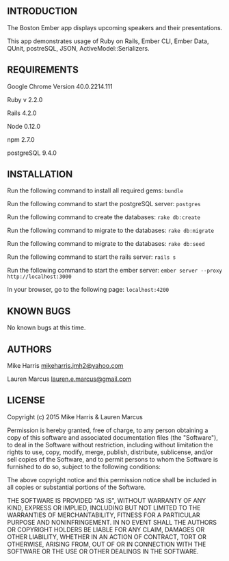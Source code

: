 INTRODUCTION
------------
The Boston Ember app displays upcoming speakers and their presentations.

This app demonstrates usage of Ruby on Rails, Ember CLI, Ember Data, QUnit, postreSQL, JSON, ActiveModel::Serializers.

REQUIREMENTS
------------
Google Chrome Version 40.0.2214.111

Ruby v 2.2.0

Rails 4.2.0

Node 0.12.0

npm 2.7.0

postgreSQL 9.4.0


INSTALLATION
------------
Run the following command to install all required gems:
`bundle`

Run the following command to start the postgreSQL server:
`postgres`

Run the following command to create the databases:
`rake db:create`

Run the following command to migrate to the databases:
`rake db:migrate`

Run the following command to migrate to the databases:
`rake db:seed`

Run the following command to start the rails server:
`rails s`

Run the following command to start the ember server:
`ember server --proxy http://localhost:3000`

In your browser, go to the following page:
`localhost:4200`


KNOWN BUGS
---------
No known bugs at this time.


AUTHORS
-------
Mike Harris
mikeharris.jmh2@yahoo.com

Lauren Marcus
lauren.e.marcus@gmail.com


LICENSE
-------
Copyright (c) 2015 Mike Harris & Lauren Marcus

Permission is hereby granted, free of charge, to any person obtaining a copy of this software and associated documentation files (the "Software"), to deal in the Software without restriction, including without limitation the rights to use, copy, modify, merge, publish, distribute, sublicense, and/or sell copies of the Software, and to permit persons to whom the Software is furnished to do so, subject to the following conditions:

The above copyright notice and this permission notice shall be included in all copies or substantial portions of the Software.

THE SOFTWARE IS PROVIDED "AS IS", WITHOUT WARRANTY OF ANY KIND, EXPRESS OR IMPLIED, INCLUDING BUT NOT LIMITED TO THE WARRANTIES OF MERCHANTABILITY, FITNESS FOR A PARTICULAR PURPOSE AND NONINFRINGEMENT. IN NO EVENT SHALL THE AUTHORS OR COPYRIGHT HOLDERS BE LIABLE FOR ANY CLAIM, DAMAGES OR OTHER LIABILITY, WHETHER IN AN ACTION OF CONTRACT, TORT OR OTHERWISE, ARISING FROM, OUT OF OR IN CONNECTION WITH THE SOFTWARE OR THE USE OR OTHER DEALINGS IN THE SOFTWARE.
